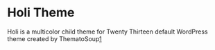 Holi Theme
==========

Holi is a multicolor child theme for Twenty Thirteen default WordPress theme created by ThematoSoup[1]

[1]: http://thematosoup.com
